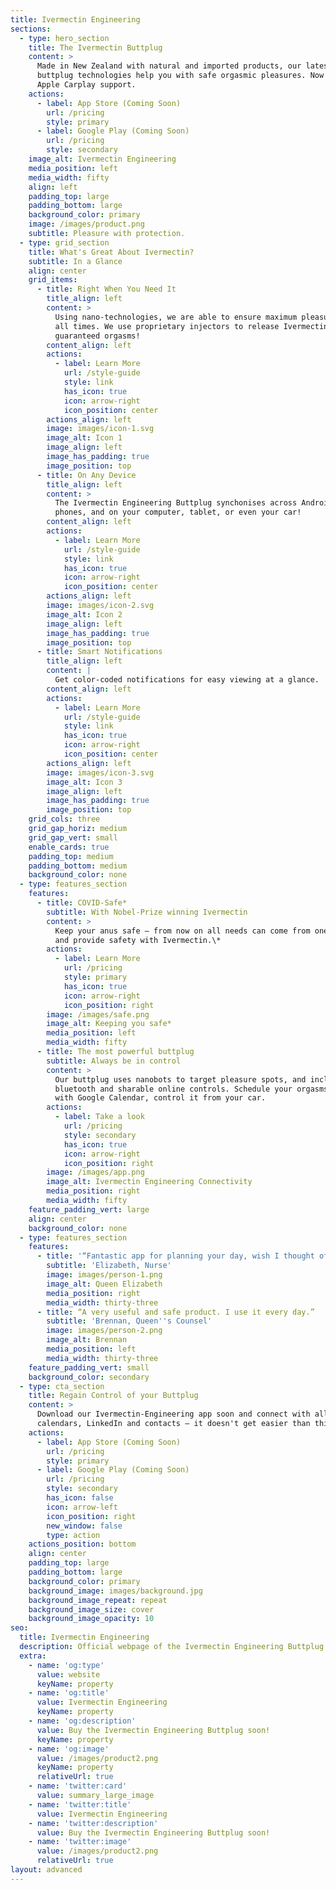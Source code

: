 ```yaml
---
title: Ivermectin Engineering
sections:
  - type: hero_section
    title: The Ivermectin Buttplug
    content: >
      Made in New Zealand with natural and imported products, our latest
      buttplug technologies help you with safe orgasmic pleasures. Now with
      Apple Carplay support.
    actions:
      - label: App Store (Coming Soon)
        url: /pricing
        style: primary
      - label: Google Play (Coming Soon)
        url: /pricing
        style: secondary
    image_alt: Ivermectin Engineering
    media_position: left
    media_width: fifty
    align: left
    padding_top: large
    padding_bottom: large
    background_color: primary
    image: /images/product.png
    subtitle: Pleasure with protection.
  - type: grid_section
    title: What's Great About Ivermectin?
    subtitle: In a Glance
    align: center
    grid_items:
      - title: Right When You Need It
        title_align: left
        content: >
          Using nano-technologies, we are able to ensure maximum pleasure, at
          all times. We use proprietary injectors to release Ivermectin on your
          guaranteed orgasms!
        content_align: left
        actions:
          - label: Learn More
            url: /style-guide
            style: link
            has_icon: true
            icon: arrow-right
            icon_position: center
        actions_align: left
        image: images/icon-1.svg
        image_alt: Icon 1
        image_align: left
        image_has_padding: true
        image_position: top
      - title: On Any Device
        title_align: left
        content: >
          The Ivermectin Engineering Buttplug synchonises across Android and iOS
          phones, and on your computer, tablet, or even your car!
        content_align: left
        actions:
          - label: Learn More
            url: /style-guide
            style: link
            has_icon: true
            icon: arrow-right
            icon_position: center
        actions_align: left
        image: images/icon-2.svg
        image_alt: Icon 2
        image_align: left
        image_has_padding: true
        image_position: top
      - title: Smart Notifications
        title_align: left
        content: |
          Get color-coded notifications for easy viewing at a glance. 
        content_align: left
        actions:
          - label: Learn More
            url: /style-guide
            style: link
            has_icon: true
            icon: arrow-right
            icon_position: center
        actions_align: left
        image: images/icon-3.svg
        image_alt: Icon 3
        image_align: left
        image_has_padding: true
        image_position: top
    grid_cols: three
    grid_gap_horiz: medium
    grid_gap_vert: small
    enable_cards: true
    padding_top: medium
    padding_bottom: medium
    background_color: none
  - type: features_section
    features:
      - title: COVID-Safe*
        subtitle: With Nobel-Prize winning Ivermectin
        content: >
          Keep your anus safe — from now on all needs can come from one place,
          and provide safety with Ivermectin.\*
        actions:
          - label: Learn More
            url: /pricing
            style: primary
            has_icon: true
            icon: arrow-right
            icon_position: right
        image: /images/safe.png
        image_alt: Keeping you safe*
        media_position: left
        media_width: fifty
      - title: The most powerful buttplug
        subtitle: Always be in control
        content: >
          Our buttplug uses nanobots to target pleasure spots, and includes
          bluetooth and sharable online controls. Schedule your orgasms, sync
          with Google Calendar, control it from your car.
        actions:
          - label: Take a look
            url: /pricing
            style: secondary
            has_icon: true
            icon: arrow-right
            icon_position: right
        image: /images/app.png
        image_alt: Ivermectin Engineering Connectivity
        media_position: right
        media_width: fifty
    feature_padding_vert: large
    align: center
    background_color: none
  - type: features_section
    features:
      - title: '“Fantastic app for planning your day, wish I thought of it!'
        subtitle: 'Elizabeth, Nurse'
        image: images/person-1.png
        image_alt: Queen Elizabeth
        media_position: right
        media_width: thirty-three
      - title: “A very useful and safe product. I use it every day.”
        subtitle: 'Brennan, Queen''s Counsel'
        image: images/person-2.png
        image_alt: Brennan
        media_position: left
        media_width: thirty-three
    feature_padding_vert: small
    background_color: secondary
  - type: cta_section
    title: Regain Control of your Buttplug
    content: >
      Download our Ivermectin-Engineering app soon and connect with all your
      calendars, LinkedIn and contacts — it doesn't get easier than this!
    actions:
      - label: App Store (Coming Soon)
        url: /pricing
        style: primary
      - label: Google Play (Coming Soon)
        url: /pricing
        style: secondary
        has_icon: false
        icon: arrow-left
        icon_position: right
        new_window: false
        type: action
    actions_position: bottom
    align: center
    padding_top: large
    padding_bottom: large
    background_color: primary
    background_image: images/background.jpg
    background_image_repeat: repeat
    background_image_size: cover
    background_image_opacity: 10
seo:
  title: Ivermectin Engineering
  description: Official webpage of the Ivermectin Engineering Buttplug.
  extra:
    - name: 'og:type'
      value: website
      keyName: property
    - name: 'og:title'
      value: Ivermectin Engineering
      keyName: property
    - name: 'og:description'
      value: Buy the Ivermectin Engineering Buttplug soon!
      keyName: property
    - name: 'og:image'
      value: /images/product2.png
      keyName: property
      relativeUrl: true
    - name: 'twitter:card'
      value: summary_large_image
    - name: 'twitter:title'
      value: Ivermectin Engineering
    - name: 'twitter:description'
      value: Buy the Ivermectin Engineering Buttplug soon!
    - name: 'twitter:image'
      value: /images/product2.png
      relativeUrl: true
layout: advanced
---
```

